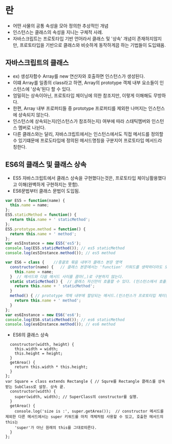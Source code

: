 # 란
- 어떤 사물의 공통 속성을 모아 정의한 추상적인 개념
- 인스턴스는 클래스의 속성을 지니는 구체적 사례.
- 자바스크립트는 프로토타입 기반 언어라서 클래스 및 '상속' 개념이 존재하지않지만, 프로토타입을 기반으로 클래스와 비슷하게 동작하게끔 하는 기법들이 도입돼옴.



## 자바스크립트의 클래스
- ex) 생성자함수 Array를 new 연산자와 호출하면 인스턴스가 생성된다.
- 이떄 Array를 일종의 class라고 하면, Array의 prototype 객체 내부 요소들이 인스턴스에 '상속'된다 할 수 있다.
- 엄밀히는 상속이아닌, 프로토타입 체이닝에 의한 참조지만, 이렇게 이해해도 무방하다.
- 한편, Array 내부 프로퍼티들 중 prototype 프로퍼티를 제외한 나머지는 인스턴스에 상속되지 않는다.
- 인스턴스에 상속되는지(인스턴스가 참조하는지) 여부에 따라 스태틱멤버와 인스턴스 멤버로 나뉜다.
- 다른 클래스와는 달리, 자바스크립트에서는 인스턴스에서도 직접 메서드를 정의할 수 있기떄문에 프로도타입에 정의된 메서드명칭을 구분지어 프로토타입 메서드라 칭한다.



## ES6의 클래스 및 클래스 상속
- ES5 자바스크립트에서 클래스 상속을 구현했다는것은, 프로토타입 체이닝활용했다고 이해(완벽하게 구현하지는 못함).
- ES6문법부터 클래스 문법이 도입됨.
```js
var ES5 = function(name) {
  this.name = name;
};
ES5.staticMethod = function() {
  return this.name + ' staticMethod';
};
ES5.prototype.method = function() {
  return this.name + ' method';
};
var es5Instance = new ES5('es5');
console.log(ES5.staticMethod()); // es5 staticMethod
console.log(es5Instance.method()); // es5 method

var ES6 = class {    //중괄호 묶음 내부가 클래스 본문 영역
  constructor(name) {   // 클래스 본문에서는 'function' 키워드를 생략하더라도 모두 메서드로 인식.
    this.name = name;     
  }  // 메서드와 다음 메서드 사이를 콤마(,)로 구분하지 않는다.
  static staticMethod() {  // 클래스 자신만이 호출할 수 있다. (인스턴스에서 호출불가)
    return this.name + ' staticMethod';
  }
  method() { // prototype 객체 내부에 할당되는 메서드.(인스턴스가 프로토타입 체이닝을통해 자신의 것처럼 호출할 수 있는 메서드)
    return this.name + ' method';
  }
};
var es6Instance = new ES6('es6');
console.log(ES6.staticMethod()); // es6 staticMethod
console.log(es6Instance.method()); // es6 method
```

- ES6의 클래스 상속
```var Rectangle = class {
  constructor(width, height) {
    this.width = width;
    this.height = height;
  }
  getArea() {
    return this.width * this.height;
  }
};
var Square = class extends Rectangle { // Squre를 Rectangle 클래스를 상속받는 SubClass로 설정. 상속 끝.
  constructor(width) {
    super(width, width); // SuperClass의 constructor를 실행.
  }
  getArea() {
    console.log('size is :', super.getArea());  // constructor 메서드를 제외한 다른 메서드에서는 super 키워드를 마치 객체처럼 사용할 수 있고, 호출한 메서드의 this는 
    'super'가 아닌 원래의 this를 그대로따른다.
  }
};
```


